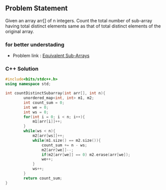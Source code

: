 ## Problem Statement

Given an array arr[] of n integers. Count the total number of sub-array having total distinct elements same as that of total distinct elements of the original array.


### for better understading
- Problem link : [Equivalent Sub-Arrays](https://www.geeksforgeeks.org/problems/equivalent-sub-arrays3731/1?page=1&category=sliding-window&status=solved&sortBy=difficulty)

### C++ Solution

```cpp
#include<bits/stdc++.h>
using namespace std;

int countDistinctSubarray(int arr[], int n){
        unordered_map<int, int> m1, m2;
        int count_sum = 0;
        int we = 0;
        int ws = 0;
        for(int i = 0; i < n; i++){
            m1[arr[i]]++;
        }
        while(ws < n){
            m2[arr[ws]]++;
            while(m1.size() == m2.size()){
                count_sum += n - ws;
                m2[arr[we]]--;
                if(m2[arr[we]] == 0) m2.erase(arr[we]);
                we++;
            }
            ws++;
        }
        return count_sum;
}
```